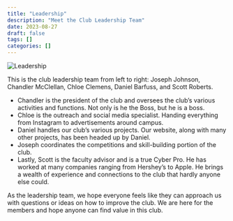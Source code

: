 ```yaml
---
title: "Leadership"
description: "Meet the Club Leadership Team"
date: 2023-08-27
draft: false
tags: []
categories: []
---
```


![Leadership](/img/leadership.jpg)

This is the club leadership team from left to right: Joseph Johnson, Chandler McClellan, Chloe Clemens, Daniel Barfuss, and Scott Roberts.

* Chandler is the president of the club and oversees the club’s various activities and functions. Not only is he the Boss, but he is a boss.
* Chloe is the outreach and social media specialist. Handing everything from Instagram to advertisements around campus.
* Daniel handles our club’s various projects. Our website, along with many other projects, has been headed up by Daniel.
* Joseph coordinates the competitions and skill-building portion of the club.
* Lastly, Scott is the faculty advisor and is a true Cyber Pro. He has worked at many companies ranging from Hershey’s to Apple. He brings a wealth of experience and connections to the club that hardly anyone else could.

As the leadership team, we hope everyone feels like they can approach us with questions or ideas on how to improve the club. We are here for the members and hope anyone can find value in this club.